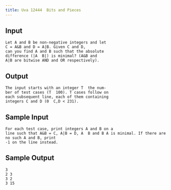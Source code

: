 ```yaml
---
title: Uva 12444  Bits and Pieces
---
```



## Input

```text
Let A and B be non-negative integers and let
C = A&B and D = A|B. Given C and D,
can you find A and B such that the absolute
difference (|A  B|) is minimal? (A&B and
A|B are bitwise AND and OR respectively).
```

## Output

```text
The input starts with an integer T  the num-
ber of test cases (T  100). T cases follow on
each subsequent line, each of them containing
integers C and D (0  C,D < 231).

```

## Sample Input

```text
For each test case, print integers A and B on a
line such that A&B = C, A|B = D, A  B and B A is minimal. If there are no such A and B, print
-1 on the line instead.

```

## Sample Output

```text
3
2 3
3 2
3 15

```

